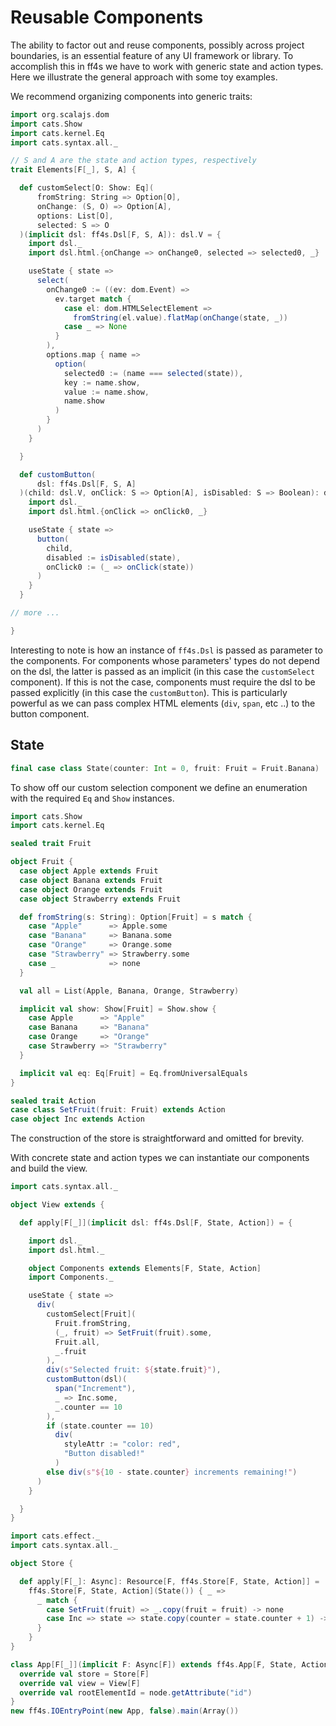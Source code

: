 # Reusable Components

The ability to factor out and reuse components, possibly across project boundaries, is an essential feature of any UI framework or library. To accomplish this in ff4s we have to work with generic state and action types. Here we illustrate the general approach with some toy examples.

We recommend organizing components into generic traits:

```scala mdoc:js:shared
import org.scalajs.dom
import cats.Show
import cats.kernel.Eq
import cats.syntax.all._

// S and A are the state and action types, respectively
trait Elements[F[_], S, A] {

  def customSelect[O: Show: Eq](
      fromString: String => Option[O],
      onChange: (S, O) => Option[A],
      options: List[O],
      selected: S => O
  )(implicit dsl: ff4s.Dsl[F, S, A]): dsl.V = {
    import dsl._
    import dsl.html.{onChange => onChange0, selected => selected0, _}

    useState { state =>
      select(
        onChange0 := ((ev: dom.Event) =>
          ev.target match {
            case el: dom.HTMLSelectElement =>
              fromString(el.value).flatMap(onChange(state, _))
            case _ => None
          }
        ),
        options.map { name =>
          option(
            selected0 := (name === selected(state)),
            key := name.show,
            value := name.show,
            name.show
          )
        }
      )
    }

  }

  def customButton(
      dsl: ff4s.Dsl[F, S, A]
  )(child: dsl.V, onClick: S => Option[A], isDisabled: S => Boolean): dsl.V = {
    import dsl._
    import dsl.html.{onClick => onClick0, _}

    useState { state =>
      button(
        child,
        disabled := isDisabled(state),
        onClick0 := (_ => onClick(state))
      )
    }
  }

// more ...

}
```

Interesting to note is how an instance of `ff4s.Dsl` is passed as parameter to the components.
For components whose parameters' types do not depend on the dsl, the latter is passed as an implicit (in this case the `customSelect` component).
If this is not the case, components must require the dsl to be passed explicitly (in this case the `customButton`).
This is particularly powerful as we can pass complex HTML elements (`div`, `span`, etc ..) to the button component.

## State

```scala mdoc:js:shared
final case class State(counter: Int = 0, fruit: Fruit = Fruit.Banana)
```

To show off our custom selection component we define an enumeration with the required `Eq` and `Show` instances.

```scala mdoc:js:shared
import cats.Show
import cats.kernel.Eq

sealed trait Fruit

object Fruit {
  case object Apple extends Fruit
  case object Banana extends Fruit
  case object Orange extends Fruit
  case object Strawberry extends Fruit

  def fromString(s: String): Option[Fruit] = s match {
    case "Apple"      => Apple.some
    case "Banana"     => Banana.some
    case "Orange"     => Orange.some
    case "Strawberry" => Strawberry.some
    case _            => none
  }

  val all = List(Apple, Banana, Orange, Strawberry)

  implicit val show: Show[Fruit] = Show.show {
    case Apple      => "Apple"
    case Banana     => "Banana"
    case Orange     => "Orange"
    case Strawberry => "Strawberry"
  }

  implicit val eq: Eq[Fruit] = Eq.fromUniversalEquals
}
```

```scala mdoc:js:shared
sealed trait Action
case class SetFruit(fruit: Fruit) extends Action
case object Inc extends Action
```

The construction of the store is straightforward and omitted for brevity.

With concrete state and action types we can instantiate our components and build the view.

```scala mdoc:js:shared
import cats.syntax.all._

object View extends {

  def apply[F[_]](implicit dsl: ff4s.Dsl[F, State, Action]) = {

    import dsl._
    import dsl.html._

    object Components extends Elements[F, State, Action]
    import Components._

    useState { state =>
      div(
        customSelect[Fruit](
          Fruit.fromString,
          (_, fruit) => SetFruit(fruit).some,
          Fruit.all,
          _.fruit
        ),
        div(s"Selected fruit: ${state.fruit}"),
        customButton(dsl)(
          span("Increment"),
          _ => Inc.some,
          _.counter == 10
        ),
        if (state.counter == 10)
          div(
            styleAttr := "color: red",
            "Button disabled!"
          )
        else div(s"${10 - state.counter} increments remaining!")
      )
    }

  }
}
```

```scala mdoc:js:invisible
import cats.effect._
import cats.syntax.all._

object Store {

  def apply[F[_]: Async]: Resource[F, ff4s.Store[F, State, Action]] =
    ff4s.Store[F, State, Action](State()) { _ =>
      _ match {
        case SetFruit(fruit) => _.copy(fruit = fruit) -> none
        case Inc => state => state.copy(counter = state.counter + 1) -> none
      }
    }
}

class App[F[_]](implicit F: Async[F]) extends ff4s.App[F, State, Action] {
  override val store = Store[F]
  override val view = View[F]
  override val rootElementId = node.getAttribute("id")
}
new ff4s.IOEntryPoint(new App, false).main(Array())
```

